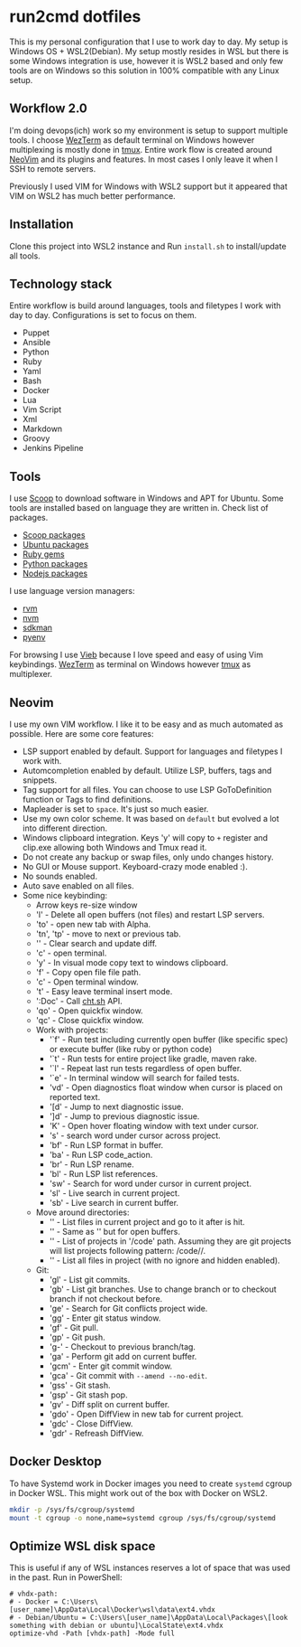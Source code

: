 # run2cmd dotfiles

This is my personal configuration that I use to work day to day. My setup is
Windows OS + WSL2(Debian). My setup mostly resides in WSL but there is some
Windows integration is use, however it is WSL2 based and only few tools are on
Windows so this solution in 100% compatible with any Linux setup.

## Workflow 2.0

I'm doing devops(ich) work so my environment is setup to support multiple
tools. I choose [WezTerm](https://wezfurlong.org/wezterm/index.html) as default
terminal on Windows however multiplexing is mostly done in
[tmux](https://github.com/tmux/tmux). Entire work flow is created around
[NeoVim](https://github.com/neovim/neovim) and its plugins and features. In most cases I
only leave it when I SSH to remote servers.

Previously I used VIM for Windows with WSL2 support but it appeared that VIM on
WSL2 has much better performance.

## Installation

Clone this project into WSL2 instance and Run `install.sh` to install/update
all tools.

## Technology stack

Entire workflow is build around languages, tools and filetypes I work with day to day.
Configurations is set to focus on them.

- Puppet
- Ansible
- Python
- Ruby
- Yaml
- Bash
- Docker
- Lua
- Vim Script
- Xml
- Markdown
- Groovy
- Jenkins Pipeline

## Tools

I use [Scoop](https://scoop.sh/) to download software in Windows and APT for
Ubuntu. Some tools are installed based on language they are written in. Check
list of packages.

- [Scoop packages](Scoopfile)
- [Ubuntu packages](Rpmfile)
- [Ruby gems](Gemfile)
- [Python packages](Pythonfile)
- [Nodejs packages](package.json)

I use language version managers:

- [rvm](https://rvm.io/)
- [nvm](https://github.com/nvm-sh/nvm)
- [sdkman](https://sdkman.io/)
- [pyenv](https://github.com/pyenv/pyenv)

For browsing I use [Vieb](https://vieb.dev/) because I love speed and easy of
using Vim keybindings. [WezTerm](https://wezfurlong.org/wezterm/index.html) as
terminal on Windows however [tmux](https://github.com/tmux/tmux) as
multiplexer.

## Neovim

I use my own VIM workflow. I like it to be easy and as much automated as
possible. Here are some core features:

- LSP support enabled by default. Support for languages and filetypes I work with.
- Automcompletion enabled by default. Utilize LSP, buffers, tags and snippets.
- Tag support for all files. You can choose to use LSP GoToDefinition function or Tags to find definitions.
- Mapleader is set to `space`. It's just so much easier.
- Use my own color scheme. It was based on `default` but evolved a lot into
  different direction.
- Windows clipboard integration. Keys '<leader>y' will copy to `+` register and clip.exe allowing both Windows and Tmux read it.
- Do not create any backup or swap files, only undo changes history.
- No GUI or Mouse support. Keyboard-crazy mode enabled :).
- No sounds enabled.
- Auto save enabled on all files.
- Some nice keybinding:
  - Arrow keys re-size window
  - '<leader>l' - Delete all open buffers (not files) and restart LSP servers.
  - '<leader>to' - open new tab with Alpha.
  - '<leader>tn', '<leader>tp' - move to next or previous tab.
  - '<c-l>' - Clear search and update diff.
  - '<leader>c' - open terminal.
  - '<leader>y' - In visual mode copy text to windows clipboard.
  - '<leader>f' - Copy open file file path.
  - '<leader>c' - Open terminal window.
  - '<C-w>t' - Easy leave terminal insert mode.
  - ':Doc' - Call [cht.sh](https://cht.sh/) API.
  - '<leader>qo' - Open quickfix window.
  - '<leader>qc' - Close quickfix window.
  - Work with projects:
    - '`f' - Run test including currently open buffer (like specific spec) or execute buffer (like ruby or python code)
    - '`t' - Run tests for entire project like gradle, maven rake.
    - '`l' - Repeat last run tests regardless of open buffer.
    - '`e' - In terminal window will search for failed tests.
    - '<leader>vd' - Open diagnostics float window when cursor is placed on reported text.
    - '[d' - Jump to next diagnostic issue.
    - ']d' - Jump to previous diagnostic issue.
    - 'K' - Open hover floating window with text under cursor.
    - '<leader>s' - search word under cursor across project.
    - '<leader>bf' - Run LSP format in buffer.
    - '<leader>ba' - Run LSP code_action.
    - '<leader>br' - Run LSP rename.
    - '<leader>bl' - Run LSP list references.
    - '<leader>sw' - Search for word under cursor in current project.
    - '<leader>sl' - Live search in current project.
    - '<leader>sb' - Live search in current buffer.
  - Move around directories:
    - '<C-p>' - List files in current project and go to it after <CR> is hit.
    - '<C-h>' - Same as '<c-p>' but for open buffers.
    - '<C-k>' - List of projects in '/code' path. Assuming they are git projects will list projects following pattern: /code/<project-group>/<repository-name>.
    - '<C-s>' - List all files in project (with no ignore and hidden enabled).
  - Git:
    - '<leader>gl' - List git commits.
    - '<leader>gb' - List git branches. Use <CR> to change branch or <c-t> to checkout branch if not checkout before.
    - '<leader>ge' - Search for Git conflicts project wide.
    - '<leader>gg' - Enter git status window.
    - '<leader>gf' - Git pull.
    - '<leader>gp' - Git push.
    - '<leader>g-' - Checkout to previous branch/tag.
    - '<leader>ga' - Perform git add on current buffer.
    - '<leader>gcm' - Enter git commit window.
    - '<leader>gca' - Git commit with `--amend --no-edit`.
    - '<leader>gss' - Git stash.
    - '<leader>gsp' - Git stash pop.
    - '<leader>gv' - Diff split on current buffer.
    - '<leader>gdo' - Open DiffView in new tab for current project.
    - '<leader>gdc' - Close DiffView.
    - '<leader>gdr' - Refreash DiffView.

## Docker Desktop

To have Systemd work in Docker images you need to create `systemd` cgroup in
Docker WSL. This might work out of the box with Docker on WSL2.

```bash
mkdir -p /sys/fs/cgroup/systemd
mount -t cgroup -o none,name=systemd cgroup /sys/fs/cgroup/systemd
```

## Optimize WSL disk space

This is useful if any of WSL instances reserves a lot of space that was used in the past. Run in PowerShell:

```pwershell
# vhdx-path:
# - Docker = C:\Users\[user_name]\AppData\Local\Docker\wsl\data\ext4.vhdx
# - Debian/Ubuntu = C:\Users\[user_name]\AppData\Local\Packages\[look something with debian or ubuntu]\LocalState\ext4.vhdx
optimize-vhd -Path [vhdx-path] -Mode full
```
